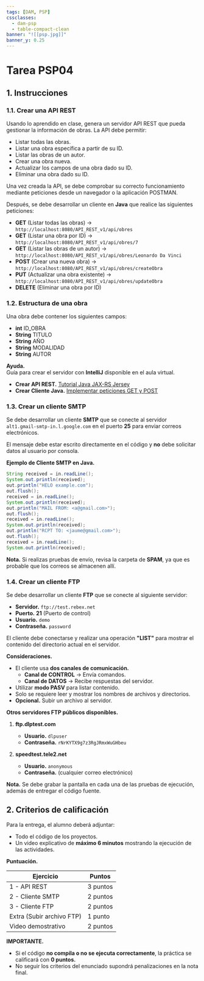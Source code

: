 ```yaml
---
tags: [DAM, PSP]
cssclasses:
  - dam-psp
  - table-compact-clean
banner: "![[psp.jpg]]"
banner_y: 0.25
---
```


# Tarea **PSP04**

## 1. Instrucciones

### 1.1. **Crear una API REST**

Usando lo aprendido en clase, genera un servidor API REST que pueda gestionar la información de obras. La API debe permitir:

- Listar todas las obras.
- Listar una obra específica a partir de su ID.
- Listar las obras de un autor.
- Crear una obra nueva.
- Actualizar los campos de una obra dado su ID.
- Eliminar una obra dado su ID.

Una vez creada la API, se debe comprobar su correcto funcionamiento mediante peticiones desde un navegador o la aplicación POSTMAN.

Después, se debe desarrollar un cliente en **Java** que realice las siguientes peticiones:

- **GET** (Listar todas las obras) → `http://localhost:8080/API_REST_v1/api/obres`
- **GET** (Listar una obra por ID) → `http://localhost:8080/API_REST_v1/api/obres/7`
- **GET** (Listar las obras de un autor) → `http://localhost:8080/API_REST_v1/api/obres/Leonardo Da Vinci`
- **POST** (Crear una nueva obra) → `http://localhost:8080/API_REST_v1/api/obres/createObra`
- **PUT** (Actualizar una obra existente) → `http://localhost:8080/API_REST_v1/api/obres/updateObra`
- **DELETE** (Eliminar una obra por ID)

### 1.2. **Estructura de una obra**

Una obra debe contener los siguientes campos:

- **int** ID_OBRA
- **String** TITULO
- **String** AÑO
- **String** MODALIDAD
- **String** AUTOR

**Ayuda.**  
Guía para crear el servidor con **IntelliJ** disponible en el aula virtual.

- **Crear API REST.** [Tutorial Java JAX-RS Jersey](https://rosamarfil.es/tutoriales/programacion/crear-api-rest-java-jax-rs-jersey/)
- **Crear Cliente Java.** [Implementar peticiones GET y POST](https://dzone.com/articles/how-to-implement-get-and-post-request-through-simp)

### 1.3. **Crear un cliente SMTP**

Se debe desarrollar un cliente **SMTP** que se conecte al servidor `alt1.gmail-smtp-in.l.google.com` en el puerto **25** para enviar correos electrónicos.

El mensaje debe estar escrito directamente en el código y **no** debe solicitar datos al usuario por consola.

**Ejemplo de Cliente SMTP en Java.**

```java
String received = in.readLine();
System.out.println(received);
out.println("HELO example.com");
out.flush();
received = in.readLine();
System.out.println(received);
out.println("MAIL FROM: <a@gmail.com>");
out.flush();
received = in.readLine();
System.out.println(received);
out.println("RCPT TO: <jaume@gmail.com>");
out.flush();
received = in.readLine();
System.out.println(received);
```

**Nota.** Si realizas pruebas de envío, revisa la carpeta de **SPAM**, ya que es probable que los correos se almacenen allí.

### 1.4. **Crear un cliente FTP**

Se debe desarrollar un cliente **FTP** que se conecte al siguiente servidor:

- **Servidor.** `ftp://test.rebex.net`
- **Puerto.** **21** (Puerto de control)
- **Usuario.** `demo`
- **Contraseña.** `password`

El cliente debe conectarse y realizar una operación **"LIST"** para mostrar el contenido del directorio actual en el servidor.

**Consideraciones.**

- El cliente usa **dos canales de comunicación.**
	- **Canal de CONTROL** → Envía comandos.
	- **Canal de DATOS** → Recibe respuestas del servidor.
- Utilizar **modo PASV** para listar contenido.
- Solo se requiere leer y mostrar los nombres de archivos y directorios.
- **Opcional.** Subir un archivo al servidor.

**Otros servidores FTP públicos disponibles.**

1. **ftp.dlptest.com**
	
	- **Usuario.** `dlpuser`
	- **Contraseña.** `rNrKYTX9g7z3RgJRmxWuGHbeu`
2. **speedtest.tele2.net**
	
	- **Usuario.** `anonymous`
	- **Contraseña.** (cualquier correo electrónico)

**Nota.** Se debe grabar la pantalla en cada una de las pruebas de ejecución, además de entregar el código fuente.

## 2. Criterios de calificación

Para la entrega, el alumno deberá adjuntar:

- Todo el código de los proyectos.
- Un video explicativo de **máximo 6 minutos** mostrando la ejecución de las actividades.

**Puntuación.**

|Ejercicio|Puntos|
|---|---|
|1 - API REST|3 puntos|
|2 - Cliente SMTP|2 puntos|
|3 - Cliente FTP|2 puntos|
|Extra (Subir archivo FTP)|1 punto|
|Video demostrativo|2 puntos|

**IMPORTANTE.**

- Si el código **no compila o no se ejecuta correctamente**, la práctica se calificará con **0 puntos.**
- No seguir los criterios del enunciado supondrá penalizaciones en la nota final.
